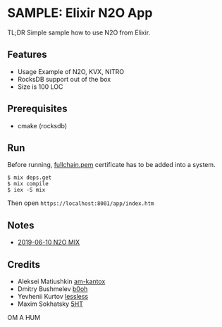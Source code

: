 SAMPLE: Elixir N2O App
======================

TL;DR Simple sample how to use N2O from Elixir.

Features
--------

* Usage Example of N2O, KVX, NITRO
* RocksDB support out of the box
* Size is 100 LOC

Prerequisites
---

* cmake (rocksdb)

Run
---

Before running, [fullchain.pem](./priv/ssl/fullchain.pem) certificate has to be added into a system.

```
$ mix deps.get
$ mix compile
$ iex -S mix
```

Then open `https://localhost:8001/app/index.htm`

Notes
-----

* [2019-06-10 N2O MIX](https://tonpa.guru/stream/2019/2019-06-10%20N2O%20MIX.htm)

Credits
-------

* Aleksei Matiushkin [am-kantox](https://github.com/am-kantox)
* Dmitry Bushmelev [b0oh](https://github.com/b0oh)
* Yevhenii Kurtov [lessless](https://github.com/lessless)
* Maxim Sokhatsky [5HT](https://github.com/5HT)

OM A HUM
